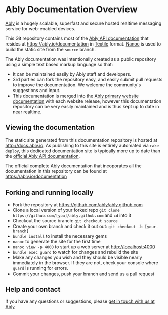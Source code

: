 Ably Documentation Overview
===========================

[Ably](https://ably.io) is a hugely scalable, superfast and secure hosted realtime messaging service for web-enabled devices.

This Git repository contains most of the [Ably API documentation](https://ably.io/documentation) that resides at <https://ably.io/documentation> in [Textile](redcloth.org/textile) format.  [Nanoc](http://nanoc.stoneship.org/) is used to build the static site from the `source` branch.

The Ably documentation was intentionally created as a public repository using a simple text based markup language so that:

* It can be maintained easily by Ably staff and developers.
* 3rd parties can fork the repository easy, and easily submit pull requests to improve the documentation.  We welcome the community's suggestions and input.
* This documentation is merged into the [Ably primary website documentation](https://ably.io/documentation) with each website release, however this documentation repository can be very easily maintained and is thus kept up to date in near realtime.

Viewing the documentation
------

The static site generated from this documentation repository is hosted at <http://docs.ably.io>.  As publishing to this site is entirely automated via `rake deploy`, this dedicated documentation site is typically more up to date than the [official Ably API documentation](https://ably.io/documentation).

The official complete Ably documentation that incoporates all the documentation in this repository can be found at <https://ably.io/documentation>

Forking and running locally
------

* Fork the repository at https://github.com/ably/ably.github.com
* Clone a local version of your forked repo `git clone https://github.com/[you]/ably.github.com` and `cd` into it
* Checkout the source branch: `git checkout source`
* Create your own branch and check it out out: `git checkout -b [your-branch]`
* `bundle install` to install the necessary gems
* `nanoc` to generate the site for the first time
* `nanoc view -p 4000` to start up a web server at <http://localhost:4000>
* `bundle exec guard` to watch for changes and rebuild the site
* Make any changes you wish and they should be visible nearly immediately in the browser.  If they are not, check your console where `guard` is running for errors.
* Commit your changes, push your branch and send us a pull request

Help and contact
----

If you have any questions or suggestions, please [get in touch with us at Ably](https://ably.io/contact)
